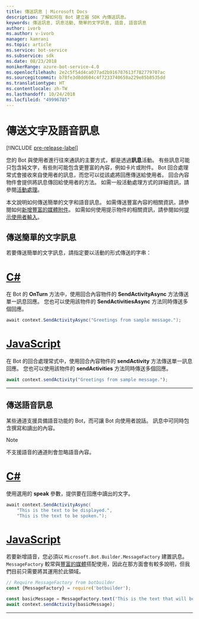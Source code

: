 ```yaml
---
title: 傳送訊息 | Microsoft Docs
description: 了解如何在 Bot 建立器 SDK 內傳送訊息。
keywords: 傳送訊息, 訊息活動, 簡單的文字訊息, 語音, 語音訊息
author: ivorb
ms.author: v-ivorb
manager: kamrani
ms.topic: article
ms.service: bot-service
ms.subservice: sdk
ms.date: 08/23/2018
monikerRange: azure-bot-service-4.0
ms.openlocfilehash: 2e2c5f54d4ca077ad2b916787613f782779707ac
ms.sourcegitcommit: b78fe3d8dd604c4f7233740658a229e85b8535dd
ms.translationtype: HT
ms.contentlocale: zh-TW
ms.lasthandoff: 10/24/2018
ms.locfileid: "49996785"
---
```

# <a name="send-text-and-spoken-messages"></a>傳送文字及語音訊息

[!INCLUDE [pre-release-label](../includes/pre-release-label.md)]

您的 Bot 與使用者進行往來通訊的主要方式，都是透過**訊息**活動。 有些訊息可能只包含純文字，有些則可能包含更豐富的內容，例如卡片或附件。 Bot 回合處理常式會接收來自使用者的訊息，而您可以從該處將回應傳送給使用者。 回合內容物件會提供將訊息傳回給使用者的方法。 如需一般活動處理方式的詳細資訊，請參閱[活動處理](~/v4sdk/bot-builder-basics.md#the-activity-processing-stack)。

本文說明如何傳送簡單的文字和語音訊息。 如需傳送豐富內容的相關資訊，請參閱如何[新增豐富的媒體附件](bot-builder-howto-add-media-attachments.md)。 如需如何使用提示物件的相關資訊，請參閱如何[提示使用者輸入](bot-builder-prompts.md)。

## <a name="send-a-simple-text-message"></a>傳送簡單的文字訊息

若要傳送簡單的文字訊息，請指定要以活動的形式傳送的字串：

# <a name="ctabcsharp"></a>[C#](#tab/csharp)

在 Bot 的 **OnTurn** 方法中，使用回合內容物件的 **SendActivityAsync** 方法傳送單一訊息回應。 您也可以使用該物件的 **SendActivitiesAsync** 方法同時傳送多個回應。

```cs
await context.SendActivityAsync("Greetings from sample message.");
```

# <a name="javascripttabjavascript"></a>[JavaScript](#tab/javascript)

在 Bot 的回合處理常式中，使用回合內容物件的 **sendActivity** 方法傳送單一訊息回應。 您也可以使用該物件的 **sendActivities** 方法同時傳送多個回應。

```javascript
await context.sendActivity("Greetings from sample message.");
```

---

## <a name="send-a-spoken-message"></a>傳送語音訊息

某些通道支援具備語音功能的 Bot，而可讓 Bot 向使用者說話。 訊息中可同時包含撰寫和讀出的內容。

> [!NOTE]
> 不支援語音的通道則會忽略語音內容。

# <a name="ctabcsharp"></a>[C#](#tab/csharp)

使用選用的 **speak** 參數，提供要在回應中讀出的文字。

```cs
await context.SendActivityAsync(
    "This is the text to be displayed.",
    "This is the text to be spoken.");
```

# <a name="javascripttabjavascript"></a>[JavaScript](#tab/javascript)

若要新增語音，您必須以 `Microsoft.Bot.Builder.MessageFactory` 建置訊息。 `MessageFactory` 較常與[豐富的媒體](bot-builder-howto-add-media-attachments.md)搭配使用，因此在那方面會有較多說明，但我們目前只需要將其運用於此領域。

```javascript
// Require MessageFactory from botbuilder
const {MessageFactory} = require('botbuilder');

const basicMessage = MessageFactory.text('This is the text that will be displayed.', 'This is the text that will be spoken.');
await context.sendActivity(basicMessage);
```

---
